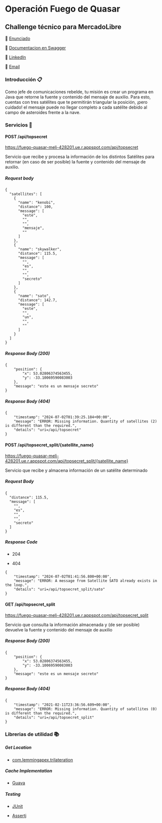  
# Operación Fuego de Quasar

## Challenge técnico para MercadoLibre

🌸 [Enunciado](https://drive.google.com/file/d/1N6oZX8jjiutOrIxnnLNZzdWAfxQ0Yq1R/view?usp=sharing)

🌸 [Documentacion en Swagger](https://fuego-quasar-meli-428201.ue.r.appspot.com/swagger-ui.html)

🌸 [LinkedIn](https://www.linkedin.com/in/aguirresofia/)

🌸 [Email](mailto:sofiaaguirre1@hotmail.com)

### Introducción 📋

Como jefe de comunicaciones rebelde, tu misión es crear un programa en Java que retorne
la fuente y contenido del mensaje de auxilio. Para esto, cuentas con tres satélites que te
permitirán triangular la posición, ¡pero cuidado! el mensaje puede no llegar completo a cada
satélite debido al campo de asteroides frente a la nave.

### Servicios 🚀 

#### POST /api/topsecret

https://fuego-quasar-meli-428201.ue.r.appspot.com/api/topsecret

Servicio que recibe y procesa la información de los distintos Satélites para retornar (en caso de ser posible) 
la fuente y contenido del mensaje de auxilio.

##### Request body

```
{
  "satellites": [
    {
      "name": "kenobi",
      "distance": 100,
      "message": [
        "este",
        "",
        "",
        "mensaje",
        ""
      ]
    },
    {
      "name": "skywalker",
      "distance": 115.5,
      "message": [
        "",
        "es",
        "",
        "",
        "secreto"
      ]
    },
    {
      "name": "sato",
      "distance": 142.7,
      "message": [
        "este",
        "",
        "un",
        "",
        ""
      ]
    }
  ]
}
```

##### Response Body (200)

```
{
    "position": {
        "x": 53.02806374563455,
        "y": -33.10069590083003
    },
    "message": "este es un mensaje secreto"
}
```

##### Response Body (404)

```
{
    "timestamp": "2024-07-02T01:39:25.184+00:00",
    "message": "ERROR: Missing information. Quantity of satellites (2) is different than the required.",
    "details": "uri=/api/topsecret"
}
```
#### POST /api/topsecret_split/{satellite_name}

https://fuego-quasar-meli-428201.ue.r.appspot.com/api/topsecret_split/{satellite_name}

Servicio que recibe y almacena información de un satélite determinado

##### Request Body

```
{
  "distance": 115.5,
  "message": [
    "",
    "es",
    "",
    "",
    "secreto"
  ]
}
```
##### Response Code

- 204

- 404

```
{
    "timestamp": "2024-07-02T01:41:56.800+00:00",
    "message": "ERROR: A message from Satellite SATO already exists in the loop.",
    "details": "uri=/api/topsecret_split/sato"
}
```

#### GET /api/topsecret_split

https://fuego-quasar-meli-428201.ue.r.appspot.com/api/topsecret_split

Servicio que consulta la información almacenada y (de ser posible) devuelve la fuente y contenido del mensaje de auxilio

##### Response Body (200)

```
{
    "position": {
        "x": 53.02806374563455,
        "y": -33.10069590083003
    },
    "message": "este es un mensaje secreto"
}
```

##### Response Body (404)

``` 
{
    "timestamp": "2021-02-11T23:36:56.609+00:00",
    "message": "ERROR: Missing information. Quantity of satellites (0) is different than the required.",
    "details": "uri=/api/topsecret_split"
}
```

### Librerias de utilidad 📚 

##### Get Location 

- [com.lemmingapex.trilateration](https://github.com/lemmingapex/trilateration)

##### Cache Implementation

- [Guava](https://github.com/google/guava)

##### Testing

- [JUnit](https://junit.org/junit4/)

- [Assertj](https://github.com/assertj/assertj-core)
















